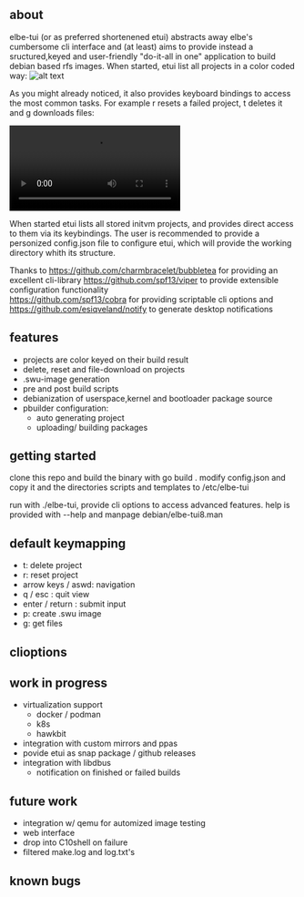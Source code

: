 ## about
elbe-tui (or as preferred shortenened etui) abstracts away elbe's cumbersome cli interface and (at least) aims to provide
instead a sructured,keyed and user-friendly "do-it-all in one" application to build debian based rfs images.
When started, etui list all projects in a color coded way:
![alt text](https://github.com/KaiStaud/elbe-tui/doc/01-etui_startscreen.png)

As you might already noticed, it also provides keyboard bindings to access the most common tasks. 
For example r resets a failed project, t deletes it and g downloads files:

![alt text](https://github.com/KaiStaud/elbe-tui/doc/03_reset_prj.webm)

When started etui lists all stored initvm projects, and provides direct access to them via its keybindings.
The user is recommended to provide a personized config.json file to configure etui, which will provide the working directory whith its structure.

Thanks to 
https://github.com/charmbracelet/bubbletea for providing an excellent cli-library
https://github.com/spf13/viper to provide extensible configuration functionality  
https://github.com/spf13/cobra for providing scriptable cli options and
https://github.com/esiqveland/notify to generate desktop notifications

## features
- projects are color keyed on their build result
- delete, reset and file-download on projects
- .swu-image generation
- pre and post build scripts
- debianization of userspace,kernel and bootloader package source
- pbuilder configuration:
    - auto generating project
    - uploading/ building packages
## getting started
clone this repo and build the binary with go build .
modify config.json and copy it and the directories scripts and templates to /etc/elbe-tui

run with ./elbe-tui, provide cli options to access advanced features.
help is provided with --help and manpage debian/elbe-tui8.man

## default keymapping
- t: delete project
- r: reset project
- arrow keys / aswd: navigation
- q / esc : quit view
- enter / return : submit input
- p: create .swu image
- g: get files


## clioptions

## work in progress

- virtualization support
    - docker / podman
    - k8s
    - hawkbit
- integration with custom mirrors and ppas
- povide etui as snap package / github releases
- integration with libdbus
    - notification on finished or failed builds
    

## future work
- integration w/ qemu for automized image testing
- web interface
- drop into C10shell on failure
- filtered make.log and log.txt's

## known bugs